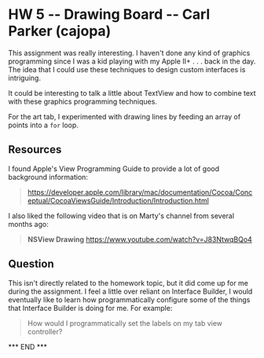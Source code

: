 
# HW 5 -- Drawing Board -- Carl Parker (cajopa) #

This assignment was really interesting. I haven't done any kind of
graphics programming since I was a kid playing with my Apple II+ . . .
back in the day. The idea that I could use these techniques to design
custom interfaces is intriguing.

It could be interesting to talk a little about TextView and how to
combine text with these graphics programming techniques.

For the art tab, I experimented with drawing lines by feeding an array
of points into a `for` loop.


## Resources ##

I found Apple's View Programming Guide to provide a lot of good
background information:

> <https://developer.apple.com/library/mac/documentation/Cocoa/Conceptual/CocoaViewsGuide/Introduction/Introduction.html>

I also liked the following video that is on Marty's channel from several
months ago:

> **NSView Drawing**
> <https://www.youtube.com/watch?v=J83NtwqBQo4>


## Question ##

This isn't directly related to the homework topic, but it did come up
for me during the assignment. I feel a little over reliant on Interface
Builder, I would eventually like to learn how programmatically configure
some of the things that Interface Builder is doing for me. For example:

> How would I programmatically set the labels on my tab view controller?


*** END ***

